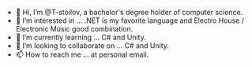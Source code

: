 - 👋 Hi, I’m @T-stoilov, a bachelor's degree holder of computer science. 
- 👀 I’m interested in ... .NET is my favorite language and Electro House / Electronic Music good combination. 
- 🌱 I’m currently learning ... C# and Unity. 
- 💞️ I’m looking to collaborate on ... C# and Unity. 
- 📫 How to reach me ... at personal email. 

<!---
T-stoilov/T-stoilov is a ✨ special ✨ repository because its `README.md` (this file) appears on your GitHub profile.
You can click the Preview link to take a look at your changes.
--->
